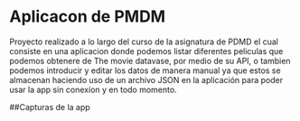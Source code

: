 # Aplicacon de PMDM
Proyecto realizado a lo largo del curso de la asignatura de PDMD el cual consiste en una aplicacion donde 
podemos listar diferentes peliculas que podemos obtenere de The movie datavase, por medio de su API, o tambien podemos
introducir y editar los datos de manera manual ya que estos se almacenan haciendo uso de un archivo JSON en la aplicación
para poder usar la app sin conexíon y en todo momento.

##Capturas de la app

